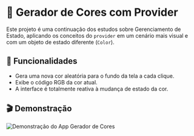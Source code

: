 # 🎨 Gerador de Cores com Provider

Este projeto é uma continuação dos estudos sobre Gerenciamento de Estado, aplicando os conceitos do `provider` em um cenário mais visual e com um objeto de estado diferente (`Color`).

## 🎯 Funcionalidades

-   Gera uma nova cor aleatória para o fundo da tela a cada clique.
-   Exibe o código RGB da cor atual.
-   A interface é totalmente reativa à mudança de estado da cor.

## 🎬 Demonstração

![Demonstração do App Gerador de Cores](assets/gerador_cores_demo.gif)

